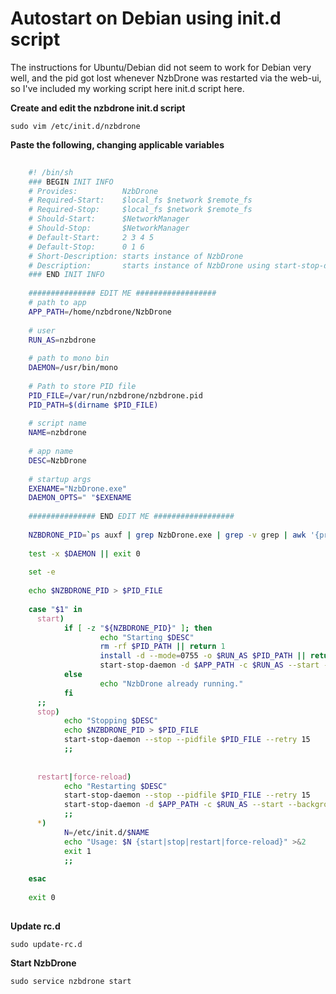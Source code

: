 # Autostart on Debian using init.d script

The instructions for Ubuntu/Debian did not seem to work for Debian very well, and the pid got lost whenever NzbDrone was restarted via the web-ui, so I've included my working script here init.d script here.

**Create and edit the nzbdrone init.d script**
       
    sudo vim /etc/init.d/nzbdrone

**Paste the following, changing applicable variables**       
````bash
        
    #! /bin/sh
    ### BEGIN INIT INFO
    # Provides:          NzbDrone
    # Required-Start:    $local_fs $network $remote_fs
    # Required-Stop:     $local_fs $network $remote_fs
    # Should-Start:      $NetworkManager
    # Should-Stop:       $NetworkManager
    # Default-Start:     2 3 4 5
    # Default-Stop:      0 1 6
    # Short-Description: starts instance of NzbDrone
    # Description:       starts instance of NzbDrone using start-stop-daemon
    ### END INIT INFO
    
    ############### EDIT ME ##################
    # path to app
    APP_PATH=/home/nzbdrone/NzbDrone
    
    # user
    RUN_AS=nzbdrone
    
    # path to mono bin
    DAEMON=/usr/bin/mono
    
    # Path to store PID file
    PID_FILE=/var/run/nzbdrone/nzbdrone.pid
    PID_PATH=$(dirname $PID_FILE)
    
    # script name
    NAME=nzbdrone
    
    # app name
    DESC=NzbDrone
    
    # startup args
    EXENAME="NzbDrone.exe"
    DAEMON_OPTS=" "$EXENAME
    
    ############### END EDIT ME ##################
    
    NZBDRONE_PID=`ps auxf | grep NzbDrone.exe | grep -v grep | awk '{print $2}'`
    
    test -x $DAEMON || exit 0
    
    set -e
    
    echo $NZBDRONE_PID > $PID_FILE
    
    case "$1" in
      start)
            if [ -z "${NZBDRONE_PID}" ]; then
                    echo "Starting $DESC"
                    rm -rf $PID_PATH || return 1
                    install -d --mode=0755 -o $RUN_AS $PID_PATH || return 1
                    start-stop-daemon -d $APP_PATH -c $RUN_AS --start --background --pidfile $PID_FILE --exec     $DAEMON -- $DAEMON_OPTS
            else
                    echo "NzbDrone already running."
            fi
      ;;
      stop)
            echo "Stopping $DESC"
            echo $NZBDRONE_PID > $PID_FILE
            start-stop-daemon --stop --pidfile $PID_FILE --retry 15
            ;;
    
     
      restart|force-reload)
            echo "Restarting $DESC"
            start-stop-daemon --stop --pidfile $PID_FILE --retry 15
            start-stop-daemon -d $APP_PATH -c $RUN_AS --start --background --pidfile $PID_FILE --exec $DAEMON     -- $DAEMON_OPTS
            ;;
      *)
            N=/etc/init.d/$NAME
            echo "Usage: $N {start|stop|restart|force-reload}" >&2    
            exit 1
            ;;   
    
    esac
    
    exit 0
    
````    

**Update rc.d**

	sudo update-rc.d

**Start NzbDrone**

	sudo service nzbdrone start
